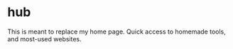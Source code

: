 # hub
This is meant to replace my home page. Quick access to homemade tools, and most-used websites.

